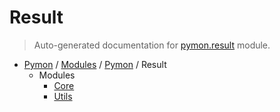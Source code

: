 # Result

> Auto-generated documentation for [pymon.result](https://github.com/katunilya/pymon/blob/main/pymon/result/__init__.py) module.

- [Pymon](../../README.md#-pymon) / [Modules](../../MODULES.md#pymon-modules) / [Pymon](../index.md#pymon) / Result
    - Modules
        - [Core](core.md#core)
        - [Utils](utils.md#utils)
